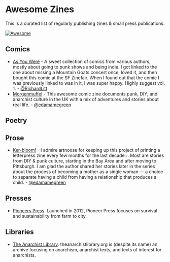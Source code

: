 # Awesome Zines

This is a curated list of regularly publishing zines &amp; small press publications.

[![Awesome](https://cdn.rawgit.com/sindresorhus/awesome/d7305f38d29fed78fa85652e3a63e154dd8e8829/media/badge.svg)](https://github.com/sindresorhus/awesome)

## Comics

- [As You Were](http://microcosmpublishing.com/catalog/zines/4710/) - A sweet collection of comics from various authors, mostly about going to punk shows and being indie. I got linked to the one about missing a Mountain Goats concert once, loved it, and then bought this comic at the SF Zinefair. When I found out that the comic I was previously linked to was in it, I was super happy. Highly suggest vol. 1. - [@RichardLitt](https://github.com/RichardLitt)
- [Morgenmuffel](http://zinewiki.com/Morgenmuffel) -  This awesome comic zine documents punk, DIY, and anarchist culture in the UK with a mix of adventures and stories about real life. - [@edamamegreen](https://github.com/edamamegreen)

## Poetry

## Prose

- [Ker-bloom!](http://www.booklyn.org/artists/%3Ch2%3EKaren%20Switzer,%20Artnoose%20and%20Kerbloom!,%20Pittsburg,%20PA%3C/h2%3E.php) - I admire artnoose for keeping up this project of printing a letterpress zine every few months for the last decade+. Most are stories from DIY & punk culture, starting in the Bay Area and after moving to Pittsburgh. I am glad the author shared her stories later in the series about the process of becoming a mother as a single woman — a choice to separate having a child from having a relationship that produces a child. - [@edamamegreen](https://github.com/edamamegreen)

## Presses

* [Pioneers Press](http://pioneerspress.com/). Launched in 2012, Pioneer Press focuses on survival and sustainability from farm to city.

## Libraries

* [The Anarchist Library](http://theanarchistlibrary.org/special/about). theanarchistlibrary.org is (despite its name) an archive focusing on anarchism, anarchist texts, and texts of interest for anarchists. 
